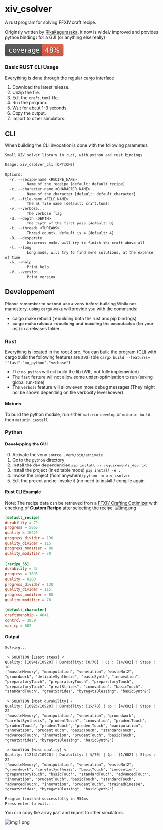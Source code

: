 # xiv_csolver
A rust program for solving FFXIV craft recipe. 

Originaly written by [RikaKagurasaka](https://github.com/RikaKagurasaka/xiv_craft_solver),
it now is widely improved and provides python bindings for a GUI (or anything else really)


![coverage/html/badges/plastic.svg](coverage/html/badges/flat.svg)

### Basic RUST CLI Usage
Everything is done through the regular cargo interface
1. Download the latest release.
2. Unzip the file.
3. Edit the `craft.toml` file.
4. Run the program.
5. Wait for about 1-3 seconds.
6. Copy the output.
7. Import to other simulators.

## CLI
When building the CLI invocation is done with the following parameters
```
Small XIV solver library in rust, with python and rust bindings

Usage: xiv_csolver_cli [OPTIONS]

Options:
  -r, --recipe-name <RECIPE_NAME>
          Name of the receipe [default: default_recipe]
  -c, --character-name <CHARACTER_NAME>
          Name of the character [default: default_character]
  -f, --file-name <FILE_NAME>
          The ml file name [default: craft.toml]
  -v, --verbose...
          The verbose flag
  -d, --depth <DEPTH>
          The depth of the first pass [default: 8]
  -t, --threads <THREADS>
          Thread counts, default is 4 [default: 4]
  -D, --desperate
          Desperate mode, will try to finish the craft above all
  -l, --long
          Long mode, will try to find more solutions, at the expense of time
  -h, --help
          Print help
  -V, --version
          Print version
```

## Developpement
Please remember to set and use a venv before building
While not mandatory, using ``cargo-make`` will provide you with the commands:
- cargo make rebuild (rebuilding both the rust and pip bindings)
- cargo make release (rebuilding and bundling the executables (for your os)) in a releases folder

### Rust
Everything is located in the root & src.
You can build the program (CLI) with cargo build the following features are available
``cargo build --features=["fast","no_python","verbose"]``
- The ``no_python`` will not build the lib (WIP, not fully implemented)
- The ``fast`` feature will not allow some under-optimisation to run (saving global run-time)
- The ``verbose`` feature will allow even more debug messages (They might not be shown depending on the verbosity level hoever)

#### Maturin
To build the python module, run either ``maturin develop`` or ``maturin build`` then ``maturin install``

### Python
#### Developping the GUI
0. Activate the venv ``source .venv/bin/activate``
1. Go to the ``python`` directory
2. Install the dev dependencies ``pip install -r requirements_dev.txt``
3. Install the project (in editable mode) ``pip install -e .``
4. Invoke the project (from anywhere) ``python -m xiv_csolver`` 
5. Edit the project and re-invoke it (no need to install / compile again)

#### Rust CLI Example
Note: The recipe data can be retrieved from a [FFXIV Crafting Optimizer](https://yyyy.games/crafter/#/simulator)
with checking of **Custom Recipe** after selecting the recipe.
![img.png](img.png)
```toml
[default_recipe]
durability = 70
progress = 5060
quality = 10920
progress_divider = 130
quality_divider = 115
progress_modifier = 80
quality_modifier = 70

[recipe_35]
durability = 35
progress = 3696
quality = 8200
progress_divider = 130
quality_divider = 115
progress_modifier = 80
quality_modifier = 70

[default_character]
craftsmanship = 4041
control = 3959
max_cp = 602
```

#### Output
```
Solving...

 > SOLUTION [Least steps] <
Quality: [10941/10920] | Durability: [0/70] | Cp : [14/602] | Steps : 18
["muscleMemory", "manipulation", "veneration", "wasteNot2", "groundwork", "delicateSynthesis", "basicSynth", "innovation", "preparatoryTouch", "preparatoryTouch", "preparatoryTouch", "preparatoryTouch", "greatStrides", "innovation", "basicTouch", "standardTouch", "greatStrides", "byregotsBlessing", "basicSynth2"]

 > SOLUTION [Most durability] <
Quality: [10923/10920] | Durability: [15/70] | Cp : [4/602] | Steps : 22
["muscleMemory", "manipulation", "veneration", "groundwork", "carefulSynthesis", "prudentTouch", "innovation", "prudentTouch", "prudentTouch", "prudentTouch", "prudentTouch", "manipulation", "innovation", "prudentTouch", "basicTouch", "standardTouch", "advancedTouch", "innovation", "prudentTouch", "basicTouch", "greatStrides", "byregotsBlessing", "basicSynth2"]

 > SOLUTION [Most quality] < 
Quality: [12142/10920] | Durability: [-5/70] | Cp : [1/602] | Steps : 22
["muscleMemory", "manipulation", "veneration", "wasteNot2", "groundwork", "carefulSynthesis", "basicTouch", "innovation", "preparatoryTouch", "basicTouch", "standardTouch", "advancedTouch", "innovation", "prudentTouch", "basicTouch", "standardTouch", "advancedTouch", "innovation", "prudentTouch", "trainedFinesse", "greatStrides", "byregotsBlessing", "basicSynth2"]

Program finished successfully in 954ms
Press enter to exit...
```

You can copy the array part and import to other simulators.

![img_1.png](img_1.png)